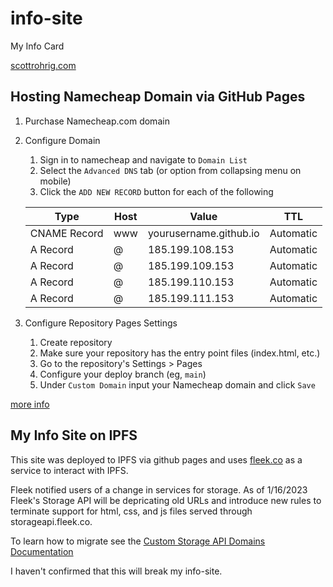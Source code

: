 # info-site

My Info Card

[scottrohrig.com](http://scottrohrig.com)

## Hosting Namecheap Domain via GitHub Pages

1. Purchase Namecheap.com domain
1. Configure Domain
    1. Sign in to namecheap and navigate to `Domain List`
    1. Select the `Advanced DNS` tab (or option from collapsing menu on mobile)
    1. Click the `ADD NEW RECORD` button for each of the following

    |Type|Host|Value|TTL|
    |-|-|-|-|
    |CNAME Record|www|yourusername.github.io|Automatic|
    |A Record|@|185.199.108.153|Automatic|
    |A Record|@|185.199.109.153|Automatic|
    |A Record|@|185.199.110.153|Automatic|
    |A Record|@|185.199.111.153|Automatic|

1. Configure Repository Pages Settings
    1. Create repository
    1. Make sure your repository has the entry point files (index.html, etc.)
    1. Go to the repository's Settings > Pages
    1. Configure your deploy branch (eg, `main`)
    1. Under `Custom Domain` input your Namecheap domain and click `Save`

[more info](https://dev.to/pauljwil/connect-github-pages-to-your-namecheap-domain-4gjj)

## My Info Site on IPFS

This site was deployed to IPFS via github pages and uses [fleek.co](https://app.fleek.co) as a service to interact with IPFS.

Fleek notified users of a change in services for storage. As of 1/16/2023 Fleek's Storage API will be depricating old URLs and introduce new rules to terminate support for html, css, and js files served through storageapi.fleek.co.

To learn how to migrate see the [Custom Storage API Domains Documentation](https://docs.fleek.co/storage/custom-storage-domains)

I haven't confirmed that this will break my info-site. 
